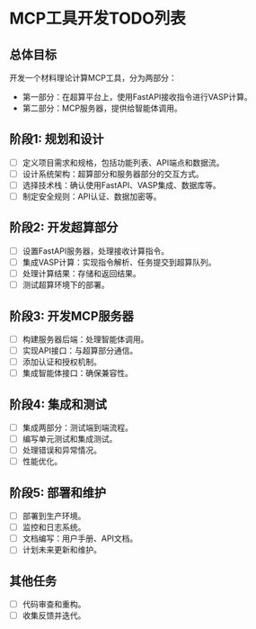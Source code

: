 # MCP工具开发TODO列表

## 总体目标
开发一个材料理论计算MCP工具，分为两部分：
- 第一部分：在超算平台上，使用FastAPI接收指令进行VASP计算。
- 第二部分：MCP服务器，提供给智能体调用。

## 阶段1: 规划和设计
- [ ] 定义项目需求和规格，包括功能列表、API端点和数据流。
- [ ] 设计系统架构：超算部分和服务器部分的交互方式。
- [ ] 选择技术栈：确认使用FastAPI、VASP集成、数据库等。
- [ ] 制定安全规则：API认证、数据加密等。

## 阶段2: 开发超算部分
- [ ] 设置FastAPI服务器，处理接收计算指令。
- [ ] 集成VASP计算：实现指令解析、任务提交到超算队列。
- [ ] 处理计算结果：存储和返回结果。
- [ ] 测试超算环境下的部署。

## 阶段3: 开发MCP服务器
- [ ] 构建服务器后端：处理智能体调用。
- [ ] 实现API接口：与超算部分通信。
- [ ] 添加认证和授权机制。
- [ ] 集成智能体接口：确保兼容性。

## 阶段4: 集成和测试
- [ ] 集成两部分：测试端到端流程。
- [ ] 编写单元测试和集成测试。
- [ ] 处理错误和异常情况。
- [ ] 性能优化。

## 阶段5: 部署和维护
- [ ] 部署到生产环境。
- [ ] 监控和日志系统。
- [ ] 文档编写：用户手册、API文档。
- [ ] 计划未来更新和维护。

## 其他任务
- [ ] 代码审查和重构。
- [ ] 收集反馈并迭代。 